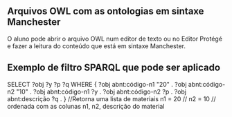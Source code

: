 
## Arquivos OWL com as ontologias em sintaxe Manchester

O aluno pode abrir o arquivo OWL num editor de texto ou no Editor Protégé e fazer a leitura do conteúdo que está em sintaxe Manchester.

## Exemplo de filtro SPARQL que pode ser aplicado

SELECT ?obj ?y ?p ?q
WHERE
{ 
 ?obj abnt:código-n1 "20" .
 ?obj abnt:código-n2 "10" .
 ?obj abnt:código-n1 ?y .
 ?obj abnt:código-n2 ?p .
 ?obj abnt:descrição ?q .
}
//Retorna uma lista de materiais n1 = 20 
//                               n2 = 10 
// ordenada com as colunas n1, n2, descrição do material
